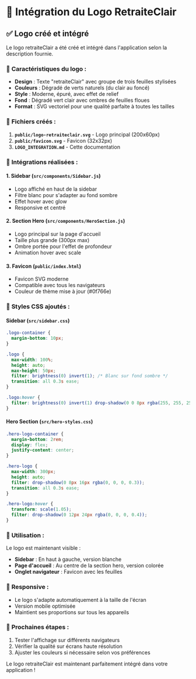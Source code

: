 # 🎨 Intégration du Logo RetraiteClair

## ✅ Logo créé et intégré

Le logo retraiteClair a été créé et intégré dans l'application selon la description fournie.

### 🎨 **Caractéristiques du logo :**
- **Design** : Texte "retraiteClair" avec groupe de trois feuilles stylisées
- **Couleurs** : Dégradé de verts naturels (du clair au foncé)
- **Style** : Moderne, épuré, avec effet de relief
- **Fond** : Dégradé vert clair avec ombres de feuilles floues
- **Format** : SVG vectoriel pour une qualité parfaite à toutes les tailles

### 📁 **Fichiers créés :**

1. **`public/logo-retraiteclair.svg`** - Logo principal (200x60px)
2. **`public/favicon.svg`** - Favicon (32x32px)
3. **`LOGO_INTEGRATION.md`** - Cette documentation

### 🔧 **Intégrations réalisées :**

#### 1. **Sidebar** (`src/components/Sidebar.js`)
- Logo affiché en haut de la sidebar
- Filtre blanc pour s'adapter au fond sombre
- Effet hover avec glow
- Responsive et centré

#### 2. **Section Hero** (`src/components/HeroSection.js`)
- Logo principal sur la page d'accueil
- Taille plus grande (300px max)
- Ombre portée pour l'effet de profondeur
- Animation hover avec scale

#### 3. **Favicon** (`public/index.html`)
- Favicon SVG moderne
- Compatible avec tous les navigateurs
- Couleur de thème mise à jour (#0f766e)

### 🎨 **Styles CSS ajoutés :**

#### Sidebar (`src/sidebar.css`)
```css
.logo-container {
  margin-bottom: 10px;
}

.logo {
  max-width: 100%;
  height: auto;
  max-height: 50px;
  filter: brightness(0) invert(1); /* Blanc sur fond sombre */
  transition: all 0.3s ease;
}

.logo:hover {
  filter: brightness(0) invert(1) drop-shadow(0 0 8px rgba(255, 255, 255, 0.3));
}
```

#### Hero Section (`src/hero-styles.css`)
```css
.hero-logo-container {
  margin-bottom: 2rem;
  display: flex;
  justify-content: center;
}

.hero-logo {
  max-width: 300px;
  height: auto;
  filter: drop-shadow(0 8px 16px rgba(0, 0, 0, 0.3));
  transition: all 0.3s ease;
}

.hero-logo:hover {
  transform: scale(1.05);
  filter: drop-shadow(0 12px 24px rgba(0, 0, 0, 0.4));
}
```

### 🚀 **Utilisation :**

Le logo est maintenant visible :
- **Sidebar** : En haut à gauche, version blanche
- **Page d'accueil** : Au centre de la section hero, version colorée
- **Onglet navigateur** : Favicon avec les feuilles

### 📱 **Responsive :**
- Le logo s'adapte automatiquement à la taille de l'écran
- Version mobile optimisée
- Maintient ses proportions sur tous les appareils

### 🎯 **Prochaines étapes :**
1. Tester l'affichage sur différents navigateurs
2. Vérifier la qualité sur écrans haute résolution
3. Ajuster les couleurs si nécessaire selon vos préférences

Le logo retraiteClair est maintenant parfaitement intégré dans votre application !




